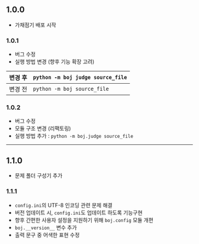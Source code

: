 ## 1.0.0

- 가채점기 배포 시작

### 1.0.1

- 버그 수정
- 실행 방법 변경 (향후 기능 확장 고려)

| 변경 후 | `python -m boj judge source_file` |
| ------- | --------------------------------- |
| 변경 전 | `python -m boj source_file`       |

### 1.0.2

- 버그 수정
- 모듈 구조 변경 (리팩토링)
- 실행 방법 추가 : `python -m boj.judge source_file`

---

## 1.1.0

- 문제 폴더 구성기 추가

### 1.1.1

- `config.ini`의 UTF-8 인코딩 관련 문제 해결
- 버전 업데이트 시, `config.ini`도 업데이트 하도록 기능구현
- 향후 간편한 사용자 설정을 지원하기 위해 `boj.config` 모듈 개편
- `boj.__version__` 변수 추가
- 출력 문구 중 어색한 표현 수정
